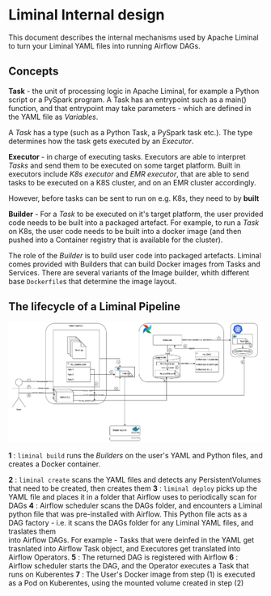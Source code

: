 <!--
Licensed to the Apache Software Foundation (ASF) under one
or more contributor license agreements.  See the NOTICE file
distributed with this work for additional information
regarding copyright ownership.  The ASF licenses this file
to you under the Apache License, Version 2.0 (the
"License"); you may not use this file except in compliance
with the License.  You may obtain a copy of the License at

  http://www.apache.org/licenses/LICENSE-2.0

Unless required by applicable law or agreed to in writing,
software distributed under the License is distributed on an
"AS IS" BASIS, WITHOUT WARRANTIES OR CONDITIONS OF ANY
KIND, either express or implied.  See the License for the
specific language governing permissions and limitations
under the License.
-->

# Liminal Internal design

This document describes the internal mechanisms used by Apache Liminal to turn your Liminal YAML files
into running Airflow DAGs.


## Concepts

**Task** - the unit of processing logic in Apache Liminal, for example a Python script or a PySpark program.
A Task has an entrypoint such as a main() function, and that entrypoint may take parameters - which are defined in the
YAML file as *Variables*.

A *Task* has a type (such as a Python Task, a PySpark task etc.).
The type determines how the task gets executed by an *Executor*. 

**Executor** - in charge of executing tasks.
Executors are able to interpret *Tasks* and send them to be executed on some target platform.
Built in executors include *K8s executor* and *EMR executor*, that are able to send tasks to be executed on a K8S cluster,
and on an EMR cluster accordingly.

However, before tasks can be sent to run on e.g. K8s, they need to by **built**

**Builder** - For a *Task* to be executed on it's target platform, the user provided code needs to be built into a packaged artefact.
For example, to run a *Task* on K8s, the user code needs to be built into a docker image (and then pushed into a 
Container registry that is available for the cluster).

The role of the *Builder* is to build user code into packaged artefacts.
Liminal comes provided with Builders that can build Docker images from Tasks and Services.
There are several variants of the Image builder, whith different base `Dockerfile`s that determine the image layout.

## The lifecycle of a Liminal Pipeline

![](../nstatic/liminal-hl-flow.png)

**1** : `liminal build` runs the *Builders* on the user's YAML and Python files, and creates a Docker container.

**2** :  `liminal create` scans the YAML files and detects any PersistentVolumes that need to be created, then creates them
**3** : `liminal deploy` picks up the YAML file and places it in a folder that Airflow uses to periodically scan for DAGs
**4** : Airflow scheduler scans the DAGs folder, and encounters a Liminal python file that was pre-installed with Airflow.
    This Python file acts as a DAG factory - i.e. it scans the DAGs folder for any Liminal YAML files, and traslates them    
    into Airflow DAGs. For example - Tasks that were deinfed in the YAML get trasnlated into Airflow Task object, and Executores
    get translated into Airflow Operators. 
**5** : The returned DAG is registered with Airflow
**6** : Airflow scheduler starts the DAG, and the Operator executes a Task that runs on Kuberentes
**7** : The User's Docker image from step (1) is executed as a Pod on Kuberentes, using the mounted volume created in step (2)





